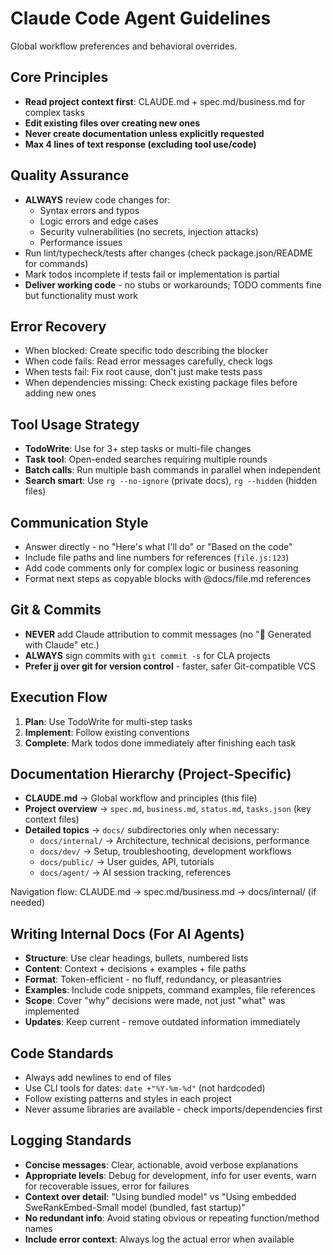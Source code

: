# Claude Code Agent Guidelines

Global workflow preferences and behavioral overrides.

## Core Principles
- **Read project context first**: CLAUDE.md + spec.md/business.md for complex tasks
- **Edit existing files over creating new ones**
- **Never create documentation unless explicitly requested**
- **Max 4 lines of text response (excluding tool use/code)**

## Quality Assurance
- **ALWAYS** review code changes for:
  - Syntax errors and typos
  - Logic errors and edge cases
  - Security vulnerabilities (no secrets, injection attacks)
  - Performance issues
- Run lint/typecheck/tests after changes (check package.json/README for commands)
- Mark todos incomplete if tests fail or implementation is partial
- **Deliver working code** - no stubs or workarounds; TODO comments fine but functionality must work

## Error Recovery
- When blocked: Create specific todo describing the blocker
- When code fails: Read error messages carefully, check logs
- When tests fail: Fix root cause, don't just make tests pass
- When dependencies missing: Check existing package files before adding new ones

## Tool Usage Strategy
- **TodoWrite**: Use for 3+ step tasks or multi-file changes  
- **Task tool**: Open-ended searches requiring multiple rounds
- **Batch calls**: Run multiple bash commands in parallel when independent
- **Search smart**: Use `rg --no-ignore` (private docs), `rg --hidden` (hidden files)

## Communication Style
- Answer directly - no "Here's what I'll do" or "Based on the code"
- Include file paths and line numbers for references (`file.js:123`)
- Add code comments only for complex logic or business reasoning
- Format next steps as copyable blocks with @docs/file.md references

## Git & Commits
- **NEVER** add Claude attribution to commit messages (no "🤖 Generated with Claude" etc.)
- **ALWAYS** sign commits with `git commit -s` for CLA projects
- **Prefer jj over git for version control** - faster, safer Git-compatible VCS

## Execution Flow
1. **Plan**: Use TodoWrite for multi-step tasks
2. **Implement**: Follow existing conventions  
3. **Complete**: Mark todos done immediately after finishing each task

## Documentation Hierarchy (Project-Specific)
- **CLAUDE.md** → Global workflow and principles (this file)
- **Project overview** → `spec.md`, `business.md`, `status.md`, `tasks.json` (key context files)  
- **Detailed topics** → `docs/` subdirectories only when necessary:
  - `docs/internal/` → Architecture, technical decisions, performance
  - `docs/dev/` → Setup, troubleshooting, development workflows  
  - `docs/public/` → User guides, API, tutorials
  - `docs/agent/` → AI session tracking, references

Navigation flow: CLAUDE.md → spec.md/business.md → docs/internal/ (if needed)

## Writing Internal Docs (For AI Agents)
- **Structure**: Use clear headings, bullets, numbered lists
- **Content**: Context + decisions + examples + file paths
- **Format**: Token-efficient - no fluff, redundancy, or pleasantries
- **Examples**: Include code snippets, command examples, file references
- **Scope**: Cover "why" decisions were made, not just "what" was implemented
- **Updates**: Keep current - remove outdated information immediately

## Code Standards
- Always add newlines to end of files
- Use CLI tools for dates: `date +"%Y-%m-%d"` (not hardcoded)
- Follow existing patterns and styles in each project
- Never assume libraries are available - check imports/dependencies first

## Logging Standards
- **Concise messages**: Clear, actionable, avoid verbose explanations
- **Appropriate levels**: Debug for development, info for user events, warn for recoverable issues, error for failures
- **Context over detail**: "Using bundled model" vs "Using embedded SweRankEmbed-Small model (bundled, fast startup)"
- **No redundant info**: Avoid stating obvious or repeating function/method names
- **Include error context**: Always log the actual error when available